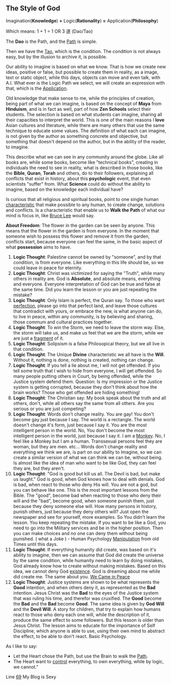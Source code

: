 ## The Style of God

Imagination(**Knowledge**) **+** Logic(**Rationality**) **=** Application(**Philosophy**)

Which means: 1 + 1 = 1 OR 3 道 (Dao/Tao)

The **Dao** is the Path, and the [Path](https://art.odicforcesounds.com/pages/Data/Audio/Dao_Expression/tracks/03_Path_of_the_Sun_Keepers/index.html) is simple.

Then we have the [Tao](https://art.odicforcesounds.com/pages/YinYang/Tao/index.html), which is the condition. 
The condition is not always easy, but by the illusion to archive it, is possible.

Our ability to imagine is based on what we know. 
That is how we create new ideas, positive or false, but possible to create them in reality, as a image, text or static object, while this days, objects can move and even talk, with A.I. 
What ever is the Logic Path we select, we will create an expression with that, which is the [Application](https://wiki.odicforcesounds.com). 

Old knowledge that make sense to me, while the principles of creation, being part of what we can imagine, is based on the concept of **Maya** from **Hinduism**, and is in fact as well, part of how **Zen Schools** select their students. The selection is based on what students can imagine, sharing all their capacities to interpret the world. This is one of the main reasons I **love** Asian cultures and literature, while there are many others that use the same technique to educate some values. The definition of what each can imagine, is not given by the author as something concrete and objective, but something that doesn't depend on the author, but in the ability of the reader, to imagine. 

This describe what we can see in any community around the globe. Like all books are, while some books, become like "technical books", creating in individuals the need to see in reality, what is described in those books, like the **Bible**, **Quran**, **Torah** and others, do to their followers, explaining all conflicts that exist in history, about this **psychologic** event, that even scientists "suffer" from. What **Science** could do without the ability to imagine, based on the knowledge each individual have? 

Is curious that all religious and spiritual books, point to one single human [characteristic](https://art.odicforcesounds.com/pages/Data/Audio/Path_Of_Shields/tracks/03_The_Possession_of_Will/index.html) that make possible to any human, to create change, solutions and conflicts. Is a characteristic that enable us to **Walk the Path** of what our mind is focus in, like [Bruce Lee](https://art.odicforcesounds.com/pages/Data/Audio/Only_Tributes/tracks/03_Bruce_Lee/index.html) would say. 

**About Freedom**: The flower in the garden can be seen by anyone. This means that the flower in the garden is from everyone. In the moment that someone wish to possess this flower and remove it from the garden, conflicts start, because everyone can feel the same, in the basic aspect of what **possession** aims to have. 

1. **Logic Thought**: Palestine cannot be owned by "someone", and by that condition, is from everyone. Like everything in this life should be, so we could leave in peace for eternity.
2. **Logic Thought**: Christ was victimized for saying the "Truth", while many others in reality are. God is **Absolute**, and absolute means, everything and everyone. Everyone interpretation of God can be true and false at the same time. Did you learn the lesson or you are just repeating the mistake?
3. **Logic Thought**: Only Islam is perfect, the Quran say. To those who want [perfection](https://art.odicforcesounds.com/pages/Data/Audio/Deep_Random_Meanings/tracks/06_Perfection/index.html), please go into that perfect land, and leave those cultures that contradict with yours, or embrace the new, is what anyone can do, to live in peace, within any community, is by believing and sharing, those commum and cultural practices together.
4. **Logic Thought**: To win the Storm, we need to leave the storm way. Else, the storm will take us, and make us feel that we are the storm, while we are just a [fragment](https://art.odicforcesounds.com/pages/Data/Audio/Dao_Touch/tracks/07_Fragments_You_Need/index.html) of it.
5. **Logic Thought**: Solipsism is a false Philosopical theory, but we all live in that condition.
6. **Logic Thought**: The Unique **Divine** characteristic we all have is the **Will**. Without it, nothing is done, nothing is created, nothing can change.
7. **Logic Thought**: If you tell a lie about me, I will not get offended. If you tell some truth that I wish to hide from everyone, I will get offended. So many people putting others in Court, by being offended, while the Justice system defend them. Question: Is my impression or the Justice system is getting corrupted, because they don't think about how the brain works? Those who get offended are hiding something!
8. **Logic Thought**: The Christian say: My book speak about the truth and all others, don't, while all others say the same from all others. Are you serious or you are just competing? 
9. **Logic Thought**: Words don't change reality. You are gay! You don't become gay just because I say. The world is a rectangle. The world doesn't change it's form, just because I say it. You are the most intelligent person in the world. No, You don't become the most intelligent person in the world, just because I say it. I am a [Monkey](https://art.odicforcesounds.com/pages/Data/Audio/Shamanic_Quest_Dream/tracks/10_Press_for_Monkey/index.html). No, I feel like a Monkey but I am a human. Transsexual persons feel they are woman, but they are men. etc... Words don't change reality and everything we think we are, is part on our ability to Imagine, so we can create a similar version of what we can think we can be, without being. Is almost like the idea of man who want to be like God, they can feel they are, but they aren't.  
10. **Logic Thought**: "God is good but kill us all. The Devil is bad, but make us laught." God is good, when God knows how to deal with denials. God is bad, when react to those who deny His will. You are not a god, but you can behave like one. This is the most important lessons from the Bible. The "good", become bad when reacting to those who deny their will and the "bad", become good, when someone punish them,  just because they deny someone else will. How many persons in history, punish others, just because they deny others will? Just open the newspaper and see for yourself, more examples. So You didn't learn the lesson. You keep repeating the mistake. If you want to be like a God, you need to go into the Military services and be in the higher position. Then you can make choices and no one can deny them without being punished. ( what a Joke ) - Human Psychology [Manipulation](https://art.odicforcesounds.com/pages/Data/Audio/Only_Tributes/tracks/11_Vital_Manipulation/index.html) from old Times until this days. 
11. **Logic Thought**: If everything humanity did create, was based on it's ability to imagine, then we can assume that God did create the universe by the same condition, while humanity need to learn by doing mistakes, God already know how to create without making mistakes. Based on this idea, we cannot deny God [existence](https://art.odicforcesounds.com/pages/Data/Audio/Emotional_Signals/tracks/06_Dominated_by_Time_Ruled_by_Desire/index.html). God is dreaming about me while did create me. The same about you. [We Came in Peace](https://art.odicforcesounds.com/pages/Data/Audio/Emotional_Signals/tracks/01_We_Came_in_Peace/index.html)
12. **Logic Thought**: Justice systems are shown to be what represents the **Good** intention, and when others deny it, as represented as the **Bad** intention. Jesus Christ was the **Bad** to the eyes of the Justice system that was ruling his time, and therefor was cruxified. The **Good** become the **Bad** and the **Bad** become **Good**. The same idea is given by **God Will** and the **Devil Will**. A story for children, that try to explain how humans react to those who deny each one will, while the description of it, produce the same effect to some followers. But this lesson is older than Jesus Christ. The lesson aims to educate for the importance of Self Discipline, which anyone is able to use, using their own mind to abstract the effect, to be able to don't react. Basic Psychology.

As I like to say:

- Let the Heart chose the Path, but use the Brain to walk the [Path](https://art.odicforcesounds.com/pages/Data/Audio/Shiva_and_Kali_Dance/tracks/08_First_Contact_Path_of_Shields/index.html).
- The Heart want to [control](https://art.odicforcesounds.com/pages/Data/Audio/Machine_World/tracks/03_Control_Free_to_Ask/index.html) everything, to own everything, while by logic, we cannot."





























Line [69](https://art.odicforcesounds.com/pages/Data/Audio/Path_Of_Shields/tracks/15_69/index.html) My Blog is Sexy
